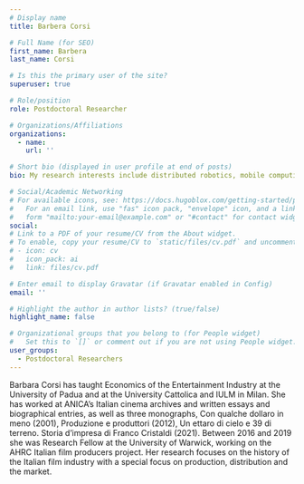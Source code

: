 ```yaml
---
# Display name
title: Barbera Corsi

# Full Name (for SEO)
first_name: Barbera
last_name: Corsi

# Is this the primary user of the site?
superuser: true

# Role/position
role: Postdoctoral Researcher

# Organizations/Affiliations
organizations:
  - name: 
    url: ''

# Short bio (displayed in user profile at end of posts)
bio: My research interests include distributed robotics, mobile computing and programmable matter.

# Social/Academic Networking
# For available icons, see: https://docs.hugoblox.com/getting-started/page-builder/#icons
#   For an email link, use "fas" icon pack, "envelope" icon, and a link in the
#   form "mailto:your-email@example.com" or "#contact" for contact widget.
social:
# Link to a PDF of your resume/CV from the About widget.
# To enable, copy your resume/CV to `static/files/cv.pdf` and uncomment the lines below.
# - icon: cv
#   icon_pack: ai
#   link: files/cv.pdf

# Enter email to display Gravatar (if Gravatar enabled in Config)
email: ''

# Highlight the author in author lists? (true/false)
highlight_name: false

# Organizational groups that you belong to (for People widget)
#   Set this to `[]` or comment out if you are not using People widget.
user_groups:
  - Postdoctoral Researchers
---
```


Barbara Corsi has taught Economics of the Entertainment Industry at the University of Padua and at the University Cattolica and IULM in Milan. She has worked at ANICA’s Italian cinema archives and written essays and biographical entries, as well as three monographs, Con qualche dollaro in meno (2001), Produzione e produttori (2012), Un ettaro di cielo e 39 di terreno. Storia d’impresa di Franco Cristaldi (2021). Between 2016 and 2019 she was Research Fellow at the University of Warwick, working on the AHRC Italian film producers project. Her research focuses on the history of the Italian film industry with a special focus on production, distribution and the market.
